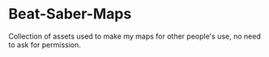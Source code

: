 # Beat-Saber-Maps
Collection of assets used to make my maps for other people's use, no need to ask for permission.
